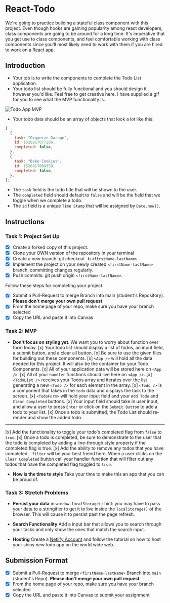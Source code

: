 # React-Todo

We're going to practice building a stateful class component with this project. Even though hooks are gaining popularity among react developers, class components are going to be around for a long time. It's imperative that you get use to class components, and feel comfortable working with class components since you'll most likely need to work with them if you are hired to work on a React app.

## Introduction

- Your job is to write the components to complete the Todo List application.
- Your todo list should be fully functional and you should design it however you'd like. Feel free to get creative here. I have supplied a gif for you to see what the MVP functionality is.

![Todo App MVP](todo.gif)

- Your todo data should be an array of objects that look a lot like this:

```js
[
  {
    task: "Organize Garage",
    id: 1528817077286,
    completed: false,
  },
  {
    task: "Bake Cookies",
    id: 1528817084358,
    completed: false,
  },
];
```

- The `task` field is the todo title that will be shown to the user.
- The `completed` field should default to `false` and will be the field that we toggle when we complete a todo.
- The `id` field is a unique `Time Stamp` that will be assigned by `Date.now()`.

## Instructions

### Task 1: Project Set Up

- [x] Create a forked copy of this project.
- [x] Clone your OWN version of the repository in your terminal
- [x] Create a new branch: git checkout -b `<firstName-lastName>`.
- [x] Implement the project on your newly created `<firstName-lastName>` branch, committing changes regularly.
- [x] Push commits: git push origin `<firstName-lastName>`.

Follow these steps for completing your project.

- [x] Submit a Pull-Request to merge <firstName-lastName> Branch into main (student's Repository). **Please don't merge your own pull request**
- [x] From the home page of your repo, make sure you have your branch selected
- [x] Copy the URL and paste it into Canvas

### Task 2: MVP

- **Don't focus on styling yet**. We want you to worry about function over form today.
  [x] Your todo list should display a list of todos, an input field, a submit button, and a clear all button.
  [x] Be sure to use the given files for building out these components.
  [x] `<App />` will hold all the data needed for this project. It will also be the container for your Todo Components.
  [x] All of your application data will be stored here on `<App />`.
  [x] All of your `handler` functions should live here on `<App />`.
  [x] `<TodoList />` receives your Todos array and iterates over the list generating a new `<Todo />` for each element in the array.
  [x] `<Todo />` is a component that takes in the `todo` data and displays the task to the screen.
  [x] `<TodoForm>` will hold your input field and your `Add Todo` and `Clear Completed` buttons.
  [x] Your input field should take in user input, and allow a user to press `Enter` or click on the `Submit Button` to add a todo to your list.
  [x] Once a todo is submitted, the Todo List should re-render and show the added todo.

---

[x] Add the functionality to toggle your todo's completed flag from `false` to `true`.
[x] Once a todo is completed, be sure to demonstrate to the user that the todo is completed by adding a line-through style property if the completed flag is true.
[x] Add the ability to remove any todos that you have completed. `.filter` will be your best friend here. When a user clicks on the `Clear Completed` button call your handler function that will filter out any todos that have the completed flag toggled to `true`.

- **Now is the time to style** Take your time to make this an app that you can be proud of.

### Task 3: Stretch Problems

- **Persist your data** in `window.localStorage()` hint: you may have to pass your data to a stringifier to get it to live inside the `localStorage()` of the browser. This will cause it to persist past the page refresh.

- **Search Functionality** Add a input bar that allows you to search through your tasks and only show the ones that match the search input.

- **Hosting** Create a [Netlify Account](https://www.netlify.com/) and follow the tutorial on how to host your shiny new todo app on the world wide web.

## Submission Format

- [x] Submit a Pull-Request to merge `<firstName-lastName>` Branch into `main` (student's Repo). **Please don't merge your own pull request**
- [x] From the home page of your repo, make sure you have your branch selected
- [x] Copy the URL and paste it into Canvas to submit your assignment
